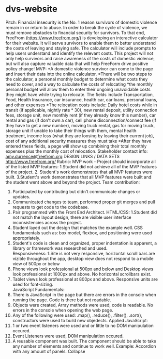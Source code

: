 # dvs-website

Pitch: Financial insecurity is the No. 1 reason survivors of domestic violence remain in or return to abuse. In order to break the cycle of violence, we must remove obstacles to financial security for survivors. To that end, FreeFrom (https://www.freefrom.org/) is developing an interactive calculator for their website. It will serve survivors to enable them to better understand the costs of leaving and staying safe. The calculator will include prompts to help users understand and identify the relevant costs. This project will not only help survivors and raise awareness of the costs of domestic violence, but will also capture valuable data that will help FreeForm drive positive policy change!
MVP:
*A domestic violence survivor can come to the page and insert their data into the online calculator.
*There will be two steps to the calculator, a personal monthly budget to determine what costs they need to cover, and a way to calculate the costs of relocating
*the monthly personal budget will allow them to enter their ongoing unavoidable costs they might have while trying to relocate. The fields include Transportation, Food, Health Insurance, car insurance, health car, car loans, personal loans, and other expenses
*The relocation costs include: Daily hotel costs while in transit (if applicable, nightly rate * 30), new rental deposit, utility connection fees, storage unit, new monthly rent (if they already know this number), car rental and gas (if don't own a car), cell phone disconnection/connect fee (if they have to get a new number), moving truck rental, gas for moving truck, storage unit if unable to take their things with them, mental health treatment, income loss (what they are loosing by leaving their current job), cost of any additional security measures they must take
*After they have entered these fields, a page will show up combining their total monthly expenses plus the monthly cost of relocation.
Stakeholder contact info:
amy.durrence@freefrom.org
DESIGN LINKS / DATA SETS
http://www.freefrom.org/
Rubric:
MVP work - Project should incorporate all of the listed MVP features:
1.Student did not achieve all of the MVP features of the project.
2. Student's work demonstrates that all MVP features were built.
3.Student's work demonstrates that all MVP features were built and the student went above and beyond the project.
Team contribution:
1. Participated by contributing but didn't communicate changes or updates.
2. Communicated changes to team, performed proper git merges and pull requests to get code to the codebase.
3. Pair programmed with the Front End Architect.
HTML/CSS:
1.Student did not match the layout design, there are visible user interface inconsistencies across the project.
2. Student layed out the design that matches the example well.  CSS fundamentals such as: box model, flexbox, and positioning were used appropriately. 
 3. Student's code is clean and organized, proper indentation is apparent, a library or framework was researched and used.  
 Responsiveness:
 1.Site is not very responsive, horizontal scroll bars are vizible throughout the app, desktop view does not respond to a mobile view of 500px or below
2. Phone views look professional at 500px and below and Desktop views look professional at 1000px and above. No horizontal scrollbars exist.
 3. Tablet views look professional at 800px and above. Responsive units are used for font-sizing.   
 JavaScript Fundamentals:
 1. There is JavaScript in the page but there are errors in the console when running the page.  Code is there but not readable.
 2. Objects were created, Array methods were used, code is readable. No errors in the console when opening the web page.
 3. Any of the following were used: .map(), .reduce(), .filter(), .sort(), constructors were used to build new objedects.
 Applied JavaScript:
 1. 1 or two event listeners were used and or little to no DOM manipulation occured.
 2. Event Listeners were used, DOM manipulation occured.
 3. A reusable component was built.  The component should be able to take any number of elements and continue to work well.  Example: Accordion with any amount of panels.
Collapse



